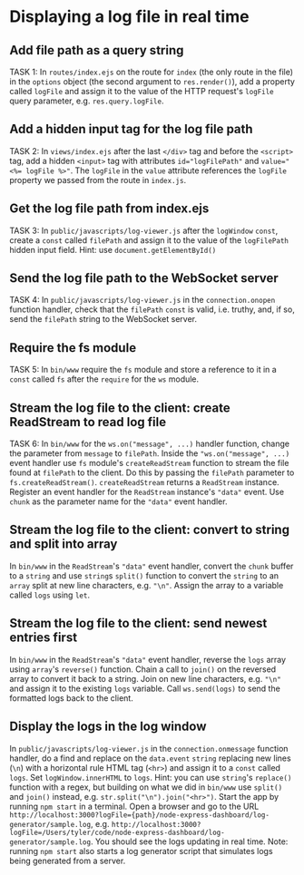 # Displaying a log file in real time

## Add file path as a query string
TASK 1:
In `routes/index.ejs` on the route for `index` (the only route in the file) in the `options` object (the second argument to `res.render()`), add a property called `logFile` and assign it to the value of the HTTP request's `logFile` query parameter, e.g. `res.query.logFile`.

## Add a hidden input tag for the log file path
TASK 2:
In `views/index.ejs` after the last `</div>` tag and before the `<script>` tag, add a hidden `<input>` tag with attributes `id="logFilePath"` and `value="<%= logFile %>"`. The `logFile` in the `value` attribute references the `logFile` property we passed from the route in `index.js`.

## Get the log file path from index.ejs
TASK 3:
In `public/javascripts/log-viewer.js` after the `logWindow` `const`, create a `const` called `filePath` and assign it to the value of the `logFilePath` hidden input field. Hint: use `document.getElementById()`

## Send the log file path to the WebSocket server
TASK 4:
In `public/javascripts/log-viewer.js` in the `connection.onopen` function handler, check that the `filePath` `const` is valid, i.e. truthy, and, if so, send the `filePath` string to the WebSocket server.

## Require the fs module
TASK 5:
In `bin/www` require the `fs` module and store a reference to it in a `const` called `fs` after the `require` for the `ws` module.

## Stream the log file to the client: create ReadStream to read log file
TASK 6:
In `bin/www` for the `ws.on("message", ...)` handler function, change the parameter from `message` to `filePath`. Inside the `"ws.on("message", ...)` event handler use `fs` module's `createReadStream` function to stream the file found at `filePath` to the client. Do this by passing the `filePath` parameter to `fs.createReadStream()`. `createReadStream` returns a `ReadStream` instance. Register an event handler for the `ReadStream` instance's `"data"` event. Use `chunk` as the parameter name for the `"data"` event handler.

## Stream the log file to the client: convert to string and split into array
In `bin/www` in the `ReadStream`'s `"data"` event handler, convert the `chunk` buffer to a `string` and use `string`s `split()` function to convert the `string` to an `array` split at new line characters, e.g. `"\n"`. Assign the array to a variable called `logs` using `let`.

## Stream the log file to the client: send newest entries first
In `bin/www` in the `ReadStream`'s `"data"` event handler, reverse the `logs` array using `array`'s `reverse()` function. Chain a call to `join()` on the reversed array to convert it back to a string. Join on new line characters, e.g. `"\n"` and assign it to the existing `logs` variable. Call `ws.send(logs)` to send the formatted logs back to the client.

## Display the logs in the log window
In `public/javascripts/log-viewer.js` in the `connection.onmessage` function handler, do a find and replace on the `data.event` `string` replacing new lines (`\n`) with a horizontal rule HTML tag (`<hr>`) and assign it to a `const` called `logs`. Set `logWindow.innerHTML` to `logs`. Hint: you can use `string`'s `replace()` function with a regex, but building on what we did in `bin/www` use `split()` and `join()` instead, e.g. `str.split("\n").join("<hr>")`. Start the app by running `npm start` in a terminal. Open a browser and go to the URL `http://localhost:3000?logFile={path}/node-express-dashboard/log-generator/sample.log`, e.g. `http://localhost:3000?logFile=/Users/tyler/code/node-express-dashboard/log-generator/sample.log`. You should see the logs updating in real time. Note: running `npm start` also starts a log generator script that simulates logs being generated from a server.